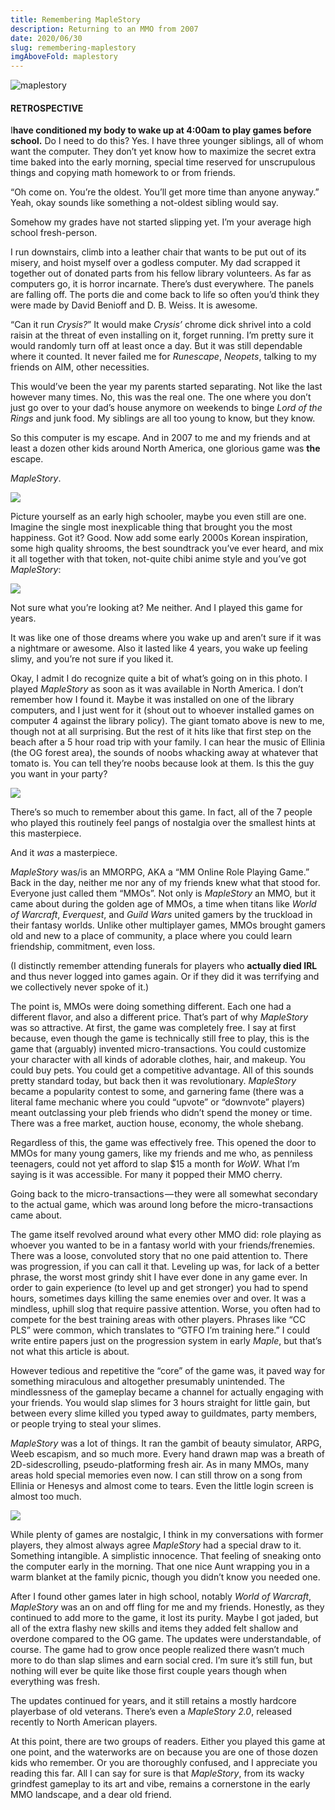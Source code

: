 ```yaml
---
title: Remembering MapleStory
description: Returning to an MMO from 2007
date: 2020/06/30
slug: remembering-maplestory
imgAboveFold: maplestory
---
```


![maplestory](/blog/assets/img/1__C3h6MChdwsrNCqlFES9Hjw.png)

#### RETROSPECTIVE

I**have conditioned my body to wake up at 4:00am to play games before school.** Do I need to do this? Yes. I have three younger siblings, all of whom want the computer. They don’t yet know how to maximize the secret extra time baked into the early morning, special time reserved for unscrupulous things and copying math homework to or from friends.

“Oh come on. You’re the oldest. You’ll get more time than anyone anyway.” Yeah, okay sounds like something a not-oldest sibling would say.

Somehow my grades have not started slipping yet. I’m your average high school fresh-person.

I run downstairs, climb into a leather chair that wants to be put out of its misery, and hoist myself over a godless computer. My dad scrapped it together out of donated parts from his fellow library volunteers. As far as computers go, it is horror incarnate. There’s dust everywhere. The panels are falling off. The ports die and come back to life so often you’d think they were made by David Benioff and D. B. Weiss. It is awesome.

“Can it run _Crysis?_” It would make _Crysis’_ chrome dick shrivel into a cold raisin at the threat of even installing on it, forget running. I’m pretty sure it would randomly turn off at least once a day. But it was still dependable where it counted. It never failed me for _Runescape_, _Neopets_, talking to my friends on AIM, other necessities.

This would’ve been the year my parents started separating. Not like the last however many times. No, this was the real one. The one where you don’t just go over to your dad’s house anymore on weekends to binge _Lord of the Rings_ and junk food. My siblings are all too young to know, but they know.

So this computer is my escape. And in 2007 to me and my friends and at least a dozen other kids around North America, one glorious game was **the** escape.

_MapleStory_.

![](/blog/assets/img/1__iRP7xjJvd__Tt16Mb30a0__w.png)

Picture yourself as an early high schooler, maybe you even still are one. Imagine the single most inexplicable thing that brought you the most happiness. Got it? Good. Now add some early 2000s Korean inspiration, some high quality shrooms, the best soundtrack you’ve ever heard, and mix it all together with that token, not-quite chibi anime style and you’ve got _MapleStory_:

![](/blog/assets/img/0__MxFSkN0fNFmdeDn8.jpeg)

Not sure what you’re looking at? Me neither. And I played this game for years.

It was like one of those dreams where you wake up and aren’t sure if it was a nightmare or awesome. Also it lasted like 4 years, you wake up feeling slimy, and you’re not sure if you liked it.

Okay, I admit I do recognize quite a bit of what’s going on in this photo. I played _MapleStory_ as soon as it was available in North America. I don’t remember how I found it. Maybe it was installed on one of the library computers, and I just went for it (shout out to whoever installed games on computer 4 against the library policy). The giant tomato above is new to me, though not at all surprising. But the rest of it hits like that first step on the beach after a 5 hour road trip with your family. I can hear the music of Ellinia (the OG forest area), the sounds of noobs whacking away at whatever that tomato is. You can tell they’re noobs because look at them. Is this the guy you want in your party?

![](/blog/assets/img/0__j7ljDDNasOwT1r6l.jpeg)

There’s so much to remember about this game. In fact, all of the 7 people who played this routinely feel pangs of nostalgia over the smallest hints at this masterpiece.

And it _was_ a masterpiece.

_MapleStory_ was/is an MMORPG, AKA a “MM Online Role Playing Game.” Back in the day, neither me nor any of my friends knew what that stood for. Everyone just called them “MMOs”. Not only is _MapleStory_ an MMO, but it came about during the golden age of MMOs, a time when titans like _World of Warcraft_, _Everquest_, and _Guild Wars_ united gamers by the truckload in their fantasy worlds. Unlike other multiplayer games, MMOs brought gamers old and new to a place of community, a place where you could learn friendship, commitment, even loss.

(I distinctly remember attending funerals for players who **actually died IRL** and thus never logged into games again. Or if they did it was terrifying and we collectively never spoke of it.)

The point is, MMOs were doing something different. Each one had a different flavor, and also a different price. That’s part of why _MapleStory_ was so attractive. At first, the game was completely free. I say at first because, even though the game is technically still free to play, this is the game that (arguably) invented micro-transactions. You could customize your character with all kinds of adorable clothes, hair, and makeup. You could buy pets. You could get a competitive advantage. All of this sounds pretty standard today, but back then it was revolutionary. _MapleStory_ became a popularity contest to some, and garnering fame (there was a literal fame mechanic where you could “upvote” or “downvote” players) meant outclassing your pleb friends who didn’t spend the money or time. There was a free market, auction house, economy, the whole shebang.

Regardless of this, the game was effectively free. This opened the door to MMOs for many young gamers, like my friends and me who, as penniless teenagers, could not yet afford to slap $15 a month for _WoW_. What I’m saying is it was accessible. For many it popped their MMO cherry.

Going back to the micro-transactions — they were all somewhat secondary to the actual game, which was around long before the micro-transactions came about.

The game itself revolved around what every other MMO did: role playing as whoever you wanted to be in a fantasy world with your friends/frenemies. There was a loose, convoluted story that no one paid attention to. There was progression, if you can call it that. Leveling up was, for lack of a better phrase, the worst most grindy shit I have ever done in any game ever. In order to gain experience (to level up and get stronger) you had to spend hours, sometimes days killing the same enemies over and over. It was a mindless, uphill slog that require passive attention. Worse, you often had to compete for the best training areas with other players. Phrases like “CC PLS” were common, which translates to “GTFO I’m training here.” I could write entire papers just on the progression system in early _Maple_, but that’s not what this article is about.

However tedious and repetitive the “core” of the game was, it paved way for something miraculous and altogether presumably unintended. The mindlessness of the gameplay became a channel for actually engaging with your friends. You would slap slimes for 3 hours straight for little gain, but between every slime killed you typed away to guildmates, party members, or people trying to steal your slimes.

_MapleStory_ was a lot of things. It ran the gambit of beauty simulator, ARPG, Weeb escapism, and so much more. Every hand drawn map was a breath of 2D-sidescrolling, pseudo-platforming fresh air. As in many MMOs, many areas hold special memories even now. I can still throw on a song from Ellinia or Henesys and almost come to tears. Even the little login screen is almost too much.

![](/blog/assets/img/0__9fSS596VvkNYkj7a.jpeg)

While plenty of games are nostalgic, I think in my conversations with former players, they almost always agree _MapleStory_ had a special draw to it. Something intangible. A simplistic innocence. That feeling of sneaking onto the computer early in the morning. That one nice Aunt wrapping you in a warm blanket at the family picnic, though you didn’t know you needed one.

After I found other games later in high school, notably _World of Warcraft_, _MapleStory_ was an on and off fling for me and my friends. Honestly, as they continued to add more to the game, it lost its purity. Maybe I got jaded, but all of the extra flashy new skills and items they added felt shallow and overdone compared to the OG game. The updates were understandable, of course. The game had to grow once people realized there wasn’t much more to do than slap slimes and earn social cred. I’m sure it’s still fun, but nothing will ever be quite like those first couple years though when everything was fresh.

The updates continued for years, and it still retains a mostly hardcore playerbase of old veterans. There’s even a _MapleStory 2.0_, released recently to North American players.

At this point, there are two groups of readers. Either you played this game at one point, and the waterworks are on because you are one of those dozen kids who remember. Or you are thoroughly confused, and I appreciate you reading this far. All I can say for sure is that _MapleStory_, from its wacky grindfest gameplay to its art and vibe, remains a cornerstone in the early MMO landscape, and a dear old friend.